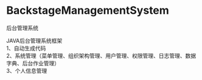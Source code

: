 # BackstageManagementSystem
后台管理系统

JAVA后台管理系统框架
<br/>
1、自动生成代码
<br/>
2、系统管理（菜单管理、组织架构管理、用户管理、权限管理、日志管理、数据字典、后台作业管理）
<br/>
3、个人信息管理
